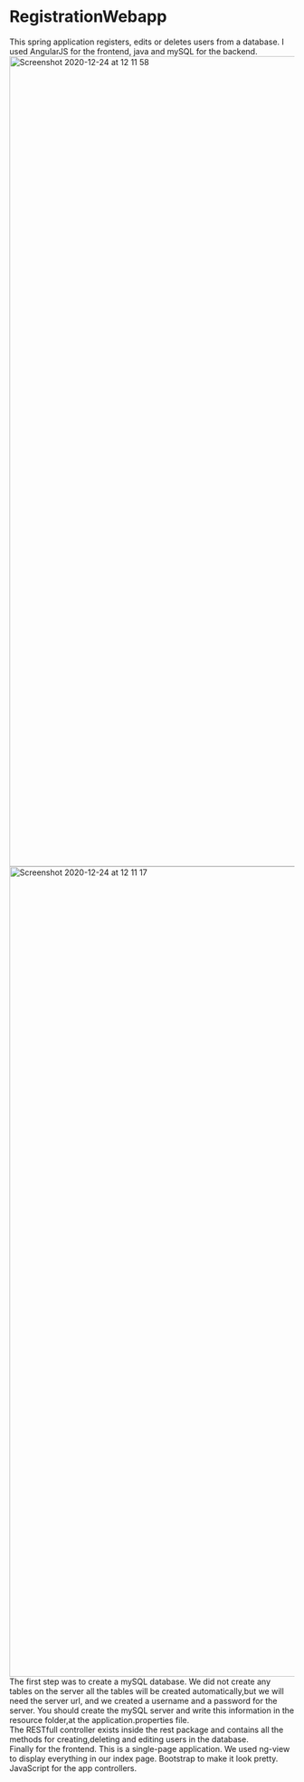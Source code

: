 # RegistrationWebapp
This spring application registers, edits or deletes users from a database. 
I used AngularJS for the frontend, java and mySQL for the backend.
<br />
<img width="1431" alt="Screenshot 2020-12-24 at 12 11 58" src="https://user-images.githubusercontent.com/54688992/107663324-27d94c80-6c83-11eb-9446-1679f3ed4d50.png">
<img width="1431" alt="Screenshot 2020-12-24 at 12 11 17" src="https://user-images.githubusercontent.com/54688992/107663367-34f63b80-6c83-11eb-87fc-097c6e24c3f7.png">
<br/>
The first step was to create a mySQL database. We did not create any tables 
on the server all the tables will be created automatically,but we will need
the server url, and we created a username and a password for the server.
You should create the mySQL server and write this information in the resource
folder,at the application.properties file.
<br />
The RESTfull controller exists inside the rest package and contains all
the methods for creating,deleting and editing users in the database.
<br />
Finally for the frontend. This is a single-page application. We used 
ng-view to display everything in our index page. Bootstrap to make it look pretty.
JavaScript for the app controllers.
 